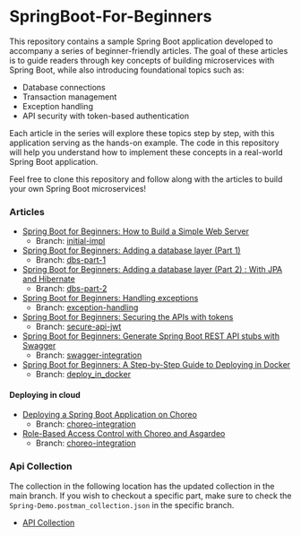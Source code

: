 # SpringBoot-For-Beginners
This repository contains a sample Spring Boot application developed to accompany a series of beginner-friendly articles. The goal of these articles is to guide readers through key concepts of building microservices with Spring Boot, while also introducing foundational topics such as:

- Database connections
- Transaction management
- Exception handling
- API security with token-based authentication

Each article in the series will explore these topics step by step, with this application serving as the hands-on example. The code in this repository will help you understand how to implement these concepts in a real-world Spring Boot application.

Feel free to clone this repository and follow along with the articles to build your own Spring Boot microservices!

### Articles
- [Spring Boot for Beginners: How to Build a Simple Web Server](https://somindagamage.medium.com/spring-boot-for-beginners-how-to-build-a-simple-web-server-0070235ce459)
  - Branch: [initial-impl](https://github.com/somindatommy/SpringBoot-For-Beginners/tree/initial-impl)
- [Spring Boot for Beginners: Adding a database layer (Part 1)](https://somindagamage.medium.com/spring-boot-for-beginners-adding-a-database-layer-part-1-fef164ec0edd)
  - Branch: [dbs-part-1](https://github.com/somindatommy/SpringBoot-For-Beginners/tree/dbs-part-1)
- [Spring Boot for Beginners: Adding a database layer (Part 2) : With JPA and Hibernate](https://somindagamage.medium.com/spring-boot-for-beginners-adding-a-database-layer-part-2-with-jpa-and-hibernate-03f6fd0cb238)
  - Branch: [dbs-part-2](https://github.com/somindatommy/SpringBoot-For-Beginners/tree/dbs-part-2-jpa)
- [Spring Boot for Beginners: Handling exceptions](https://somindagamage.medium.com/spring-boot-for-beginners-handling-exceptions-82efad3061cd)
  - Branch: [exception-handling](https://github.com/somindatommy/SpringBoot-For-Beginners/tree/exception-handling)
- [Spring Boot for Beginners: Securing the APIs with tokens](https://somindagamage.medium.com/spring-boot-for-beginners-securing-the-apis-with-tokens-586d3c13700d)
  - Branch: [secure-api-jwt](https://github.com/somindatommy/SpringBoot-For-Beginners/tree/secure-api-jwt)
- [Spring Boot for Beginners: Generate Spring Boot REST API stubs with Swagger](https://somindagamage.medium.com/spring-boot-for-beginners-generate-spring-boot-rest-api-stubs-with-swagger-66c590cc7616)
  - Branch: [swagger-integration ](https://github.com/somindatommy/SpringBoot-For-Beginners/tree/swagger-integration)
- [Spring Boot for Beginners: A Step-by-Step Guide to Deploying in Docker](https://somindagamage.medium.com/spring-boot-for-beginners-deploying-the-server-in-docker-fee07992adc2)
  - Branch: [deploy_in_docker](https://github.com/somindatommy/SpringBoot-For-Beginners/tree/deploy_in_docker)

#### Deploying in cloud
- [Deploying a Spring Boot Application on Choreo](https://somindagamage.medium.com/deploying-a-spring-boot-application-on-choreo-c37bf72d353d)
  - Branch: [choreo-integration](https://github.com/somindatommy/SpringBoot-For-Beginners/tree/choreo-integration)
- [Role-Based Access Control with Choreo and Asgardeo](https://somindagamage.medium.com/role-based-access-control-with-choreo-and-asgardeo-606d72a7353e)
  - Branch: [choreo-integration](https://github.com/somindatommy/SpringBoot-For-Beginners/tree/choreo-integration)


### Api Collection
The collection in the following location has the updated collection in the main branch. If you wish to checkout a 
specific part, make sure to check the `Spring-Demo.postman_collection.json` in the specific branch. 
- [API Collection](payment-manager/src/main/resources/Spring-Demo.postman_collection.json)